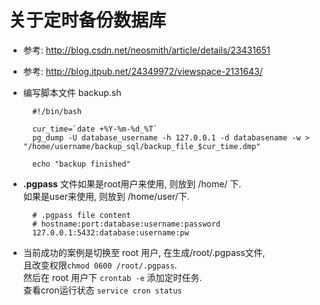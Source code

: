 关于定时备份数据库  
=  

* 参考: http://blog.csdn.net/neosmith/article/details/23431651  

* 参考: http://blog.itpub.net/24349972/viewspace-2131643/  

* 编写脚本文件 backup.sh  

        #!/bin/bash  
    
        cur_time=`date +%Y-%m-%d_%T`  
        pg_dump -U database_username -h 127.0.0.1 -d databasename -w > "/home/username/backup_sql/backup_file_$cur_time.dmp"  
        
        echo "backup finished"  

* **.pgpass** 文件如果是root用户来使用, 则放到 /home/ 下.  
  如果是user来使用, 则放到 /home/user/下.
  
        # .pgpass file content
        # hostname:port:database:username:password  
        127.0.0.1:5432:database:username:pw 

* 当前成功的案例是切换至 root 用户, 在生成/root/.pgpass文件,  
  且改变权限`chmod 0600 /root/.pgpass`.  
  然后在 root 用户下 `crontab -e` 添加定时任务.  
  查看cron运行状态 `service cron status`
